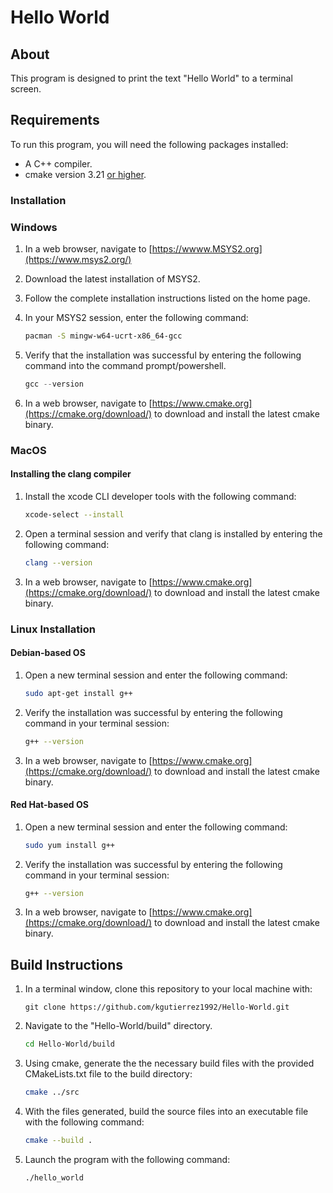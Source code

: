 # Hello World

## About

This program is designed to print the text "Hello World" to a terminal screen.

## Requirements

To run this program, you will need the following packages installed:

* A C++ compiler.
* cmake version 3.21 <ins>or higher</ins>.

### Installation

### Windows

1. In a web browser, navigate to [https://wwww.MSYS2.org](https://www.msys2.org/)
2. Download the latest installation of MSYS2.
3. Follow the complete installation instructions listed on the home page.
4. In your MSYS2 session, enter the following command:

    ```bash
    pacman -S mingw-w64-ucrt-x86_64-gcc
    ```

5. Verify that the installation was successful by entering the following command into the command prompt/powershell.

    ```powershell
    gcc --version
    ```

6. In a web browser, navigate to [https://www.cmake.org](https://cmake.org/download/) to download and install the latest cmake binary.

### MacOS

#### Installing the clang compiler

1. Install the xcode CLI developer tools with the following command:

    ```bash
    xcode-select --install
    ```

2. Open a terminal session and verify that clang is installed by entering the following command:

    ```bash
    clang --version
    ```

3. In a web browser, navigate to [https://www.cmake.org](https://cmake.org/download/) to download and install the latest cmake binary.

### Linux Installation

#### Debian-based OS

1. Open a new terminal session and enter the following command:

    ```bash
    sudo apt-get install g++
    ```

2. Verify the installation was successful by entering the following command in your terminal session:

    ```bash
    g++ --version
    ```

3. In a web browser, navigate to [https://www.cmake.org](https://cmake.org/download/) to download and install the latest cmake binary.

#### Red Hat-based OS

1. Open a new terminal session and enter the following command:

    ```bash
    sudo yum install g++
    ```

2. Verify the installation was successful by entering the following command in your terminal session:

    ```bash
    g++ --version
    ```

3. In a web browser, navigate to [https://www.cmake.org](https://cmake.org/download/) to download and install the latest cmake binary.

## Build Instructions

1. In a terminal window, clone this repository to your local machine with:

    ```git
    git clone https://github.com/kgutierrez1992/Hello-World.git
    ```

2. Navigate to the "Hello-World/build" directory.

    ```bash
    cd Hello-World/build
    ```

3. Using cmake, generate the the necessary build files with the provided CMakeLists.txt file to the build directory:

    ```bash
    cmake ../src
    ```

4. With the files generated, build the source files into an executable file with the following command:

    ```bash
    cmake --build .
    ```

5. Launch the program with the following command:

    ```bash
    ./hello_world
    ```
